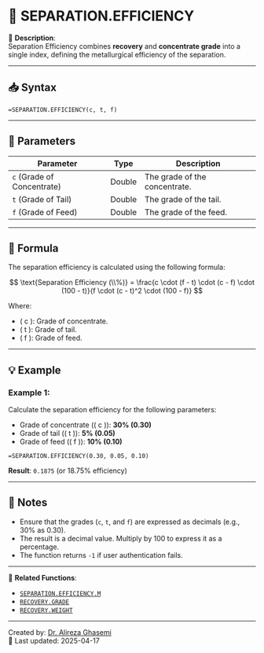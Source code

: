 # 🔁 SEPARATION.EFFICIENCY

🔹 **Description**:  
Separation Efficiency combines **recovery** and **concentrate grade** into a single index, defining the metallurgical efficiency of the separation.

---

## 📥 Syntax

```excel
=SEPARATION.EFFICIENCY(c, t, f)
```

---

## 🧾 Parameters

| Parameter               | Type   | Description                                                                 |
|--------------------------|--------|-----------------------------------------------------------------------------|
| `c` (Grade of Concentrate) | Double | The grade of the concentrate.                                               |
| `t` (Grade of Tail)        | Double | The grade of the tail.                                                      |
| `f` (Grade of Feed)        | Double | The grade of the feed.                                                      |

---

## 🧮 Formula

The separation efficiency is calculated using the following formula:

$$
\text{Separation Efficiency (\\%)} = \frac{c \cdot (f - t) \cdot (c - f) \cdot (100 - t)}{f \cdot (c - t)^2 \cdot (100 - f)}
$$

Where:  
- \( c \): Grade of concentrate.  
- \( t \): Grade of tail.  
- \( f \): Grade of feed.  

---

## 💡 Example

### Example 1:
Calculate the separation efficiency for the following parameters:  
- Grade of concentrate (\( c \)): **30% (0.30)**  
- Grade of tail (\( t \)): **5% (0.05)**  
- Grade of feed (\( f \)): **10% (0.10)**

```excel
=SEPARATION.EFFICIENCY(0.30, 0.05, 0.10)
```

**Result**: `0.1875` (or 18.75% efficiency)

---

## 📝 Notes

- Ensure that the grades (`c`, `t`, and `f`) are expressed as decimals (e.g., 30% as 0.30).
- The result is a decimal value. Multiply by 100 to express it as a percentage.
- The function returns `-1` if user authentication fails.

---

📌 **Related Functions**:
- [`SEPARATION.EFFICIENCY.M`](./SeparationEfficiencyM.md)
- [`RECOVERY.GRADE`](./RecoveryGrade.md)
- [`RECOVERY.WEIGHT`](./RecoveryWeight.md)

---

Created by: [Dr. Alireza Ghasemi](https://github.com/Dr-Alireza-Ghasemi)  
📅 Last updated: 2025-04-17
